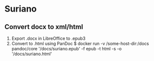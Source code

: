 # Suriano

## Convert docx to xml/html 
1) Export .docx in LibreOffice to .epub3
2) Convert to .html using PanDoc
	$ docker run -v /some-host-dir:/docs pandoc/core '/docs/suriano.epub' -f epub -t html -s -o '/docs/suriano.html'
